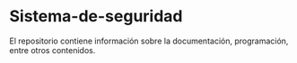 # Sistema-de-seguridad
El repositorio contiene información sobre la documentación, programación, entre otros contenidos.
